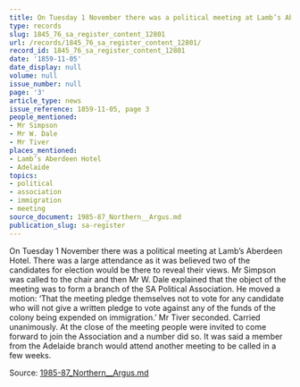 ```yaml
---
title: On Tuesday 1 November there was a political meeting at Lamb’s Aberdeen Hotel.
type: records
slug: 1845_76_sa_register_content_12801
url: /records/1845_76_sa_register_content_12801/
record_id: 1845_76_sa_register_content_12801
date: '1859-11-05'
date_display: null
volume: null
issue_number: null
page: '3'
article_type: news
issue_reference: 1859-11-05, page 3
people_mentioned:
- Mr Simpson
- Mr W. Dale
- Mr Tiver
places_mentioned:
- Lamb’s Aberdeen Hotel
- Adelaide
topics:
- political
- association
- immigration
- meeting
source_document: 1985-87_Northern__Argus.md
publication_slug: sa-register
---
```


On Tuesday 1 November there was a political meeting at Lamb’s Aberdeen Hotel.  There was a large attendance as it was believed two of the candidates for election would be there to reveal their views.  Mr Simpson was called to the chair and then Mr W. Dale explained that the object of the meeting was to form a branch of the SA Political Association.   He moved a motion: ‘That the meeting pledge themselves not to vote for any candidate who will not give a written pledge to vote against any of the funds of the colony being expended on immigration.’  Mr Tiver seconded.  Carried unanimously.  At the close of the meeting people were invited to come forward to join the Association and a number did so.  It was said a member from the Adelaide branch would attend another meeting to be called in a few weeks.

Source: [1985-87_Northern__Argus.md](/downloads/markdown/1985-87_Northern__Argus.md)
